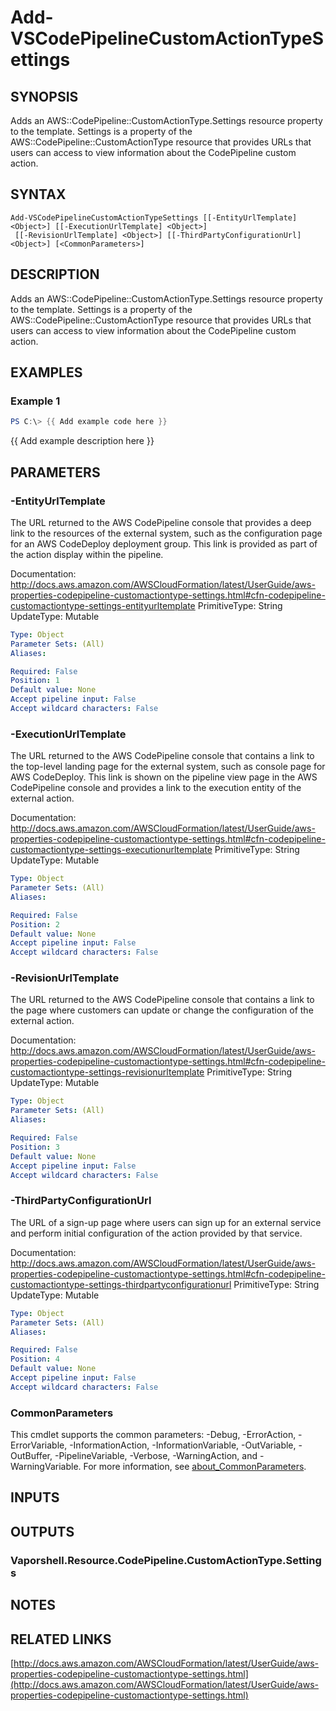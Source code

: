# Add-VSCodePipelineCustomActionTypeSettings

## SYNOPSIS
Adds an AWS::CodePipeline::CustomActionType.Settings resource property to the template.
Settings is a property of the AWS::CodePipeline::CustomActionType resource that provides URLs that users can access to view information about the CodePipeline custom action.

## SYNTAX

```
Add-VSCodePipelineCustomActionTypeSettings [[-EntityUrlTemplate] <Object>] [[-ExecutionUrlTemplate] <Object>]
 [[-RevisionUrlTemplate] <Object>] [[-ThirdPartyConfigurationUrl] <Object>] [<CommonParameters>]
```

## DESCRIPTION
Adds an AWS::CodePipeline::CustomActionType.Settings resource property to the template.
Settings is a property of the AWS::CodePipeline::CustomActionType resource that provides URLs that users can access to view information about the CodePipeline custom action.

## EXAMPLES

### Example 1
```powershell
PS C:\> {{ Add example code here }}
```

{{ Add example description here }}

## PARAMETERS

### -EntityUrlTemplate
The URL returned to the AWS CodePipeline console that provides a deep link to the resources of the external system, such as the configuration page for an AWS CodeDeploy deployment group.
This link is provided as part of the action display within the pipeline.

Documentation: http://docs.aws.amazon.com/AWSCloudFormation/latest/UserGuide/aws-properties-codepipeline-customactiontype-settings.html#cfn-codepipeline-customactiontype-settings-entityurltemplate
PrimitiveType: String
UpdateType: Mutable

```yaml
Type: Object
Parameter Sets: (All)
Aliases:

Required: False
Position: 1
Default value: None
Accept pipeline input: False
Accept wildcard characters: False
```

### -ExecutionUrlTemplate
The URL returned to the AWS CodePipeline console that contains a link to the top-level landing page for the external system, such as console page for AWS CodeDeploy.
This link is shown on the pipeline view page in the AWS CodePipeline console and provides a link to the execution entity of the external action.

Documentation: http://docs.aws.amazon.com/AWSCloudFormation/latest/UserGuide/aws-properties-codepipeline-customactiontype-settings.html#cfn-codepipeline-customactiontype-settings-executionurltemplate
PrimitiveType: String
UpdateType: Mutable

```yaml
Type: Object
Parameter Sets: (All)
Aliases:

Required: False
Position: 2
Default value: None
Accept pipeline input: False
Accept wildcard characters: False
```

### -RevisionUrlTemplate
The URL returned to the AWS CodePipeline console that contains a link to the page where customers can update or change the configuration of the external action.

Documentation: http://docs.aws.amazon.com/AWSCloudFormation/latest/UserGuide/aws-properties-codepipeline-customactiontype-settings.html#cfn-codepipeline-customactiontype-settings-revisionurltemplate
PrimitiveType: String
UpdateType: Mutable

```yaml
Type: Object
Parameter Sets: (All)
Aliases:

Required: False
Position: 3
Default value: None
Accept pipeline input: False
Accept wildcard characters: False
```

### -ThirdPartyConfigurationUrl
The URL of a sign-up page where users can sign up for an external service and perform initial configuration of the action provided by that service.

Documentation: http://docs.aws.amazon.com/AWSCloudFormation/latest/UserGuide/aws-properties-codepipeline-customactiontype-settings.html#cfn-codepipeline-customactiontype-settings-thirdpartyconfigurationurl
PrimitiveType: String
UpdateType: Mutable

```yaml
Type: Object
Parameter Sets: (All)
Aliases:

Required: False
Position: 4
Default value: None
Accept pipeline input: False
Accept wildcard characters: False
```

### CommonParameters
This cmdlet supports the common parameters: -Debug, -ErrorAction, -ErrorVariable, -InformationAction, -InformationVariable, -OutVariable, -OutBuffer, -PipelineVariable, -Verbose, -WarningAction, and -WarningVariable. For more information, see [about_CommonParameters](http://go.microsoft.com/fwlink/?LinkID=113216).

## INPUTS

## OUTPUTS

### Vaporshell.Resource.CodePipeline.CustomActionType.Settings
## NOTES

## RELATED LINKS

[http://docs.aws.amazon.com/AWSCloudFormation/latest/UserGuide/aws-properties-codepipeline-customactiontype-settings.html](http://docs.aws.amazon.com/AWSCloudFormation/latest/UserGuide/aws-properties-codepipeline-customactiontype-settings.html)


